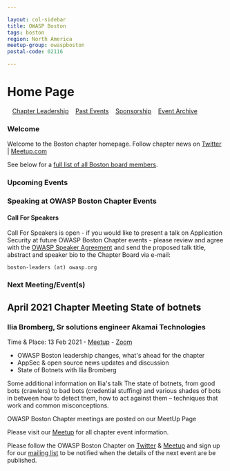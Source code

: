 ```yaml
---

layout: col-sidebar
title: OWASP Boston
tags: boston
region: North America
meetup-group: owaspboston
postal-code: 02116

---
```

# Home Page
&nbsp;&nbsp;&nbsp;[Chapter Leadership](leadership.md)
&nbsp;&nbsp;&nbsp;[Past Events](pastevents.md)
&nbsp;&nbsp;&nbsp;[Sponsorship](sponsorship.md)
&nbsp;&nbsp;&nbsp;[Event Archive](pasteventsarchive.md)

### Welcome

Welcome to the Boston chapter homepage. 
Follow chapter news on [Twitter](https://twitter.com/owaspboston) | [Meetup.com](https://meetup.com/OWASPBoston)

See below for a [full list of all Boston board members](leadership.md).

### Upcoming Events

### Speaking at OWASP Boston Chapter Events

#### Call For Speakers

Call For Speakers is open - if you would like to present a talk on Application Security at future OWASP Boston Chapter events - please review and agree with the [OWASP Speaker Agreement](https://owasp.org/www-policy/legal/speaker-agreement) and send the proposed talk title, abstract and speaker bio to the Chapter Board via e-mail:

`boston-leaders (at) owasp.org`

### Next Meeting/Event(s)

## April 2021 Chapter Meeting State of botnets
### Ilia Bromberg, Sr solutions engineer Akamai Technologies

Time & Place: 13 Feb 2021 - [Meetup](https://www.meetup.com/owaspboston/events/277288723/) - [Zoom](https://zoom.us/j/92823025077?pwd=SlFPRGJ6cHpML0FxT0VHa2xESEZ5UT09)

* OWASP Boston leadership changes, what's ahead for the chapter
* AppSec & open source news updates and discussion
* State of Botnets with Ilia Bromberg

Some additional information on Ilia's talk
The state of botnets, from good bots (crawlers) to bad bots (credential stuffing) and various shades of bots in between how to detect them, how to act against them – techniques that work and common misconceptions.

OWASP Boston Chapter meetings are posted on our MeetUp Page

Please visit our [Meetup](http://www.meetup.com/OWASPBoston">http://www.meetup.com/OWASPBoston) for all chapter event information.

Please follow the OWASP Boston Chapter on [Twitter](https://twitter.com/OWASPBoston) & [Meetup](https://meetup.com/OWASPBoston) and sign up for our [mailing list](https://groups.google.com/a/owasp.org/forum/#!forum/boston-chapter/join) to be notified when the details of the next event are be published. 
